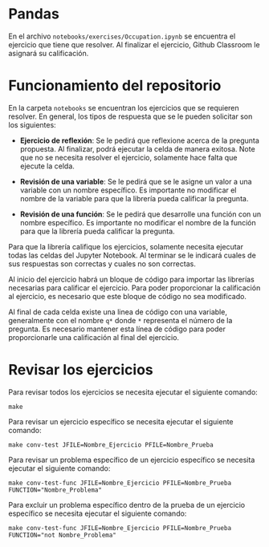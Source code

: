 # Pandas
En el archivo `notebooks/exercises/Occupation.ipynb` se encuentra el ejercicio que tiene que resolver. Al finalizar el ejercicio, Github Classroom le asignará su calificación.


# Funcionamiento del repositorio
En la carpeta `notebooks` se encuentran los ejercicios que se requieren resolver. En general, los tipos de respuesta que se le pueden solicitar son los siguientes:

- **Ejercicio de reflexión**: Se le pedirá que reflexione acerca de la pregunta propuesta. Al finalizar, podrá ejecutar la celda de manera exitosa. Note que no se necesita resolver el ejercicio, solamente hace falta que ejecute la celda.

- **Revisión de una variable**: Se le pedirá que se le asigne un valor a una variable con un nombre específico. Es importante no modificar el nombre de la variable para que la librería pueda calificar la pregunta.

- **Revisión de una función**: Se le pedirá que desarrolle una función con un nombre específico. Es importante no modificar el nombre de la función para que la librería pueda calificar la pregunta.

Para que la librería califique los ejercicios, solamente necesita ejecutar todas las celdas del Jupyter Notebook. Al terminar se le indicará cuales de sus respuestas son correctas y cuales no son correctas.

Al inicio del ejercicio habrá un bloque de código para importar las librerías necesarias para calificar el ejercicio. Para poder proporcionar la calificación al ejercicio, es necesario que este bloque de código no sea modificado.

Al final de cada celda existe una linea de código con una variable, generalmente con el nombre `q*` donde `*` representa el número de la pregunta. Es necesario mantener esta línea de código para poder proporcionarle una calificación al final del ejercicio.

# Revisar los ejercicios

Para revisar todos los ejercicios se necesita ejecutar el siguiente comando:

```
make
```

Para revisar un ejercicio específico se necesita ejecutar el siguiente comando:

```
make conv-test JFILE=Nombre_Ejercicio PFILE=Nombre_Prueba
```

Para revisar un problema específico de un ejercicio específico se necesita ejecutar el siguiente comando:

```
make conv-test-func JFILE=Nombre_Ejercicio PFILE=Nombre_Prueba FUNCTION="Nombre_Problema"
```

Para excluir un problema específico dentro de la prueba de un ejercicio específico se necesita ejecutar el siguiente comando:

```
make conv-test-func JFILE=Nombre_Ejercicio PFILE=Nombre_Prueba FUNCTION="not Nombre_Problema"
```
